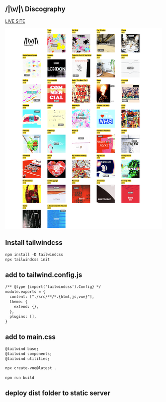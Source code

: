 ## /|\v/|\ Discography

[LIVE SITE](https://vue.olk1.com)

![ALT:preview](preview.png)

## Install tailwindcss
```
npm install -D tailwindcss
npx tailwindcss init
```
## add to tailwind.config.js
```
/** @type {import('tailwindcss').Config} */
module.exports = {
  content: ["./src/**/*.{html,js,vue}"],
  theme: {
    extend: {},
  },
  plugins: [],
}
```
## add to main.css
```
@tailwind base;
@tailwind components;
@tailwind utilities;
```


```sh
npx create-vue@latest .
```
```sh
npm run build
```

## deploy dist folder to static server
